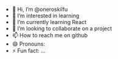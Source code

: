 - 👋 Hi, I’m @oneroskilfu
- 👀 I’m interested in learning
- 🌱 I’m currently learning React
- 💞️ I’m looking to collaborate on a project
- 📫 How to reach me on github
- 😄 Pronouns: 
- ⚡ Fun fact: ...

<!---
oneroskilfu/oneroskilfu is a ✨ special ✨ repository because its `README.md` (this file) appears on your GitHub profile.
You can click the Preview link to take a look at your changes.
--->
